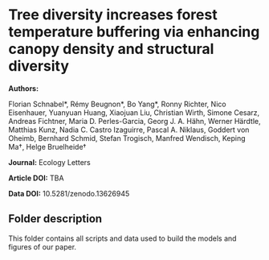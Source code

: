 # Tree diversity increases forest temperature buffering via enhancing canopy density and structural diversity

**Authors:**

Florian Schnabel*, Rémy Beugnon*, Bo Yang*, Ronny Richter, Nico Eisenhauer, Yuanyuan Huang, Xiaojuan Liu, Christian Wirth, Simone Cesarz, Andreas Fichtner, Maria D. Perles-Garcia, Georg J. A. Hähn, Werner Härdtle, Matthias Kunz, Nadia C. Castro Izaguirre, Pascal A. Niklaus, Goddert von Oheimb, Bernhard Schmid, Stefan Trogisch, Manfred Wendisch, Keping Ma†, Helge Bruelheide†

**Journal:** Ecology Letters

**Article DOI:** TBA

**Data DOI:** 10.5281/zenodo.13626945

## Folder description

This folder contains all scripts and data used to build the models and figures of our paper.
